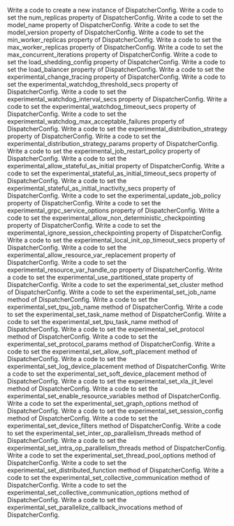 Write a code to create a new instance of DispatcherConfig.
Write a code to set the num_replicas property of DispatcherConfig.
Write a code to set the model_name property of DispatcherConfig.
Write a code to set the model_version property of DispatcherConfig.
Write a code to set the min_worker_replicas property of DispatcherConfig.
Write a code to set the max_worker_replicas property of DispatcherConfig.
Write a code to set the max_concurrent_iterations property of DispatcherConfig.
Write a code to set the load_shedding_config property of DispatcherConfig.
Write a code to set the load_balancer property of DispatcherConfig.
Write a code to set the experimental_change_tracing property of DispatcherConfig.
Write a code to set the experimental_watchdog_threshold_secs property of DispatcherConfig.
Write a code to set the experimental_watchdog_interval_secs property of DispatcherConfig.
Write a code to set the experimental_watchdog_timeout_secs property of DispatcherConfig.
Write a code to set the experimental_watchdog_max_acceptable_failures property of DispatcherConfig.
Write a code to set the experimental_distribution_strategy property of DispatcherConfig.
Write a code to set the experimental_distribution_strategy_params property of DispatcherConfig.
Write a code to set the experimental_job_restart_policy property of DispatcherConfig.
Write a code to set the experimental_allow_stateful_as_initial property of DispatcherConfig.
Write a code to set the experimental_stateful_as_initial_timeout_secs property of DispatcherConfig.
Write a code to set the experimental_stateful_as_initial_inactivity_secs property of DispatcherConfig.
Write a code to set the experimental_update_job_policy property of DispatcherConfig.
Write a code to set the experimental_grpc_service_options property of DispatcherConfig.
Write a code to set the experimental_allow_non_deterministic_checkpointing property of DispatcherConfig.
Write a code to set the experimental_ignore_session_checkpointing property of DispatcherConfig.
Write a code to set the experimental_local_init_op_timeout_secs property of DispatcherConfig.
Write a code to set the experimental_allow_resource_var_replacement property of DispatcherConfig.
Write a code to set the experimental_resource_var_handle_op property of DispatcherConfig.
Write a code to set the experimental_use_partitioned_state property of DispatcherConfig.
Write a code to set the experimental_set_cluster method of DispatcherConfig.
Write a code to set the experimental_set_job_name method of DispatcherConfig.
Write a code to set the experimental_set_tpu_job_name method of DispatcherConfig.
Write a code to set the experimental_set_task_name method of DispatcherConfig.
Write a code to set the experimental_set_tpu_task_name method of DispatcherConfig.
Write a code to set the experimental_set_protocol method of DispatcherConfig.
Write a code to set the experimental_set_protocol_params method of DispatcherConfig.
Write a code to set the experimental_set_allow_soft_placement method of DispatcherConfig.
Write a code to set the experimental_set_log_device_placement method of DispatcherConfig.
Write a code to set the experimental_set_soft_device_placement method of DispatcherConfig.
Write a code to set the experimental_set_xla_jit_level method of DispatcherConfig.
Write a code to set the experimental_set_enable_resource_variables method of DispatcherConfig.
Write a code to set the experimental_set_graph_options method of DispatcherConfig.
Write a code to set the experimental_set_session_config method of DispatcherConfig.
Write a code to set the experimental_set_device_filters method of DispatcherConfig.
Write a code to set the experimental_set_inter_op_parallelism_threads method of DispatcherConfig.
Write a code to set the experimental_set_intra_op_parallelism_threads method of DispatcherConfig.
Write a code to set the experimental_set_thread_pool_options method of DispatcherConfig.
Write a code to set the experimental_set_distributed_function method of DispatcherConfig.
Write a code to set the experimental_set_collective_communication method of DispatcherConfig.
Write a code to set the experimental_set_collective_communication_options method of DispatcherConfig.
Write a code to set the experimental_set_parallelize_callback_invocations method of DispatcherConfig.